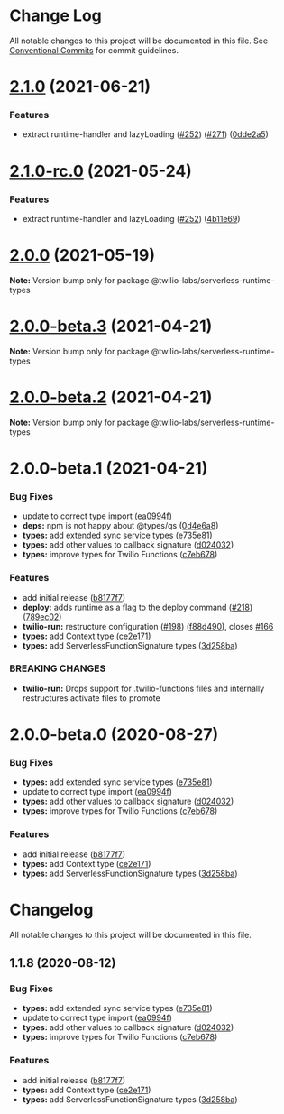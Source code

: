 # Change Log

All notable changes to this project will be documented in this file.
See [Conventional Commits](https://conventionalcommits.org) for commit guidelines.

# [2.1.0](https://github.com/twilio-labs/serverless-toolkit/compare/@twilio-labs/serverless-runtime-types@2.0.0...@twilio-labs/serverless-runtime-types@2.1.0) (2021-06-21)


### Features

* extract runtime-handler and lazyLoading ([#252](https://github.com/twilio-labs/serverless-toolkit/issues/252)) ([#271](https://github.com/twilio-labs/serverless-toolkit/issues/271)) ([0dde2a5](https://github.com/twilio-labs/serverless-toolkit/commit/0dde2a5a74035700e4ef6cf4b1c1189c78e2ff59))





# [2.1.0-rc.0](https://github.com/twilio-labs/serverless-toolkit/compare/@twilio-labs/serverless-runtime-types@2.0.0...@twilio-labs/serverless-runtime-types@2.1.0-rc.0) (2021-05-24)


### Features

* extract runtime-handler and lazyLoading ([#252](https://github.com/twilio-labs/serverless-toolkit/issues/252)) ([4b11e69](https://github.com/twilio-labs/serverless-toolkit/commit/4b11e693248e44a8c6db4a95cf90e79e00f7db08))





# [2.0.0](https://github.com/twilio-labs/serverless-toolkit/compare/@twilio-labs/serverless-runtime-types@2.0.0-beta.3...@twilio-labs/serverless-runtime-types@2.0.0) (2021-05-19)

**Note:** Version bump only for package @twilio-labs/serverless-runtime-types





# [2.0.0-beta.3](https://github.com/twilio-labs/serverless-toolkit/compare/@twilio-labs/serverless-runtime-types@2.0.0-beta.2...@twilio-labs/serverless-runtime-types@2.0.0-beta.3) (2021-04-21)

**Note:** Version bump only for package @twilio-labs/serverless-runtime-types





# [2.0.0-beta.2](https://github.com/twilio-labs/serverless-toolkit/compare/@twilio-labs/serverless-runtime-types@2.0.0-beta.1...@twilio-labs/serverless-runtime-types@2.0.0-beta.2) (2021-04-21)

**Note:** Version bump only for package @twilio-labs/serverless-runtime-types





# 2.0.0-beta.1 (2021-04-21)


### Bug Fixes

* update to correct type import ([ea0994f](https://github.com/twilio-labs/serverless-toolkit/commit/ea0994f598a550188794d84554e1d11b5edbc198))
* **deps:** npm is not happy about @types/qs ([0d4e6a8](https://github.com/twilio-labs/serverless-toolkit/commit/0d4e6a894d154996470b9ab4bdd9b72095b7bd94))
* **types:** add extended sync service types ([e735e81](https://github.com/twilio-labs/serverless-toolkit/commit/e735e81a3872a723b8276506eb046f6d327166c6))
* **types:** add other values to callback signature ([d024032](https://github.com/twilio-labs/serverless-toolkit/commit/d024032b8200d8c8fba41f557752b5b5a1ba9cf6))
* **types:** improve types for Twilio Functions ([c7eb678](https://github.com/twilio-labs/serverless-toolkit/commit/c7eb678ff3e8d0fd27ec595945ab944679e54177))


### Features

* add initial release ([b8177f7](https://github.com/twilio-labs/serverless-toolkit/commit/b8177f777b03582d607173e96f1c778e703a90e4))
* **deploy:** adds runtime as a flag to the deploy command ([#218](https://github.com/twilio-labs/serverless-toolkit/issues/218)) ([789ec02](https://github.com/twilio-labs/serverless-toolkit/commit/789ec027f1151be156e1fb01b4e4110ca0de9c44))
* **twilio-run:** restructure configuration ([#198](https://github.com/twilio-labs/serverless-toolkit/issues/198)) ([f88d490](https://github.com/twilio-labs/serverless-toolkit/commit/f88d49027980ee4c4d7f630918f860a987f13887)), closes [#166](https://github.com/twilio-labs/serverless-toolkit/issues/166)
* **types:** add Context type ([ce2e171](https://github.com/twilio-labs/serverless-toolkit/commit/ce2e17151520f5722327692f5f3c55f7dbbceef0))
* **types:** add ServerlessFunctionSignature types ([3d258ba](https://github.com/twilio-labs/serverless-toolkit/commit/3d258ba126cc976d967aa16012960e5185b6e6d2))


### BREAKING CHANGES

* **twilio-run:** Drops support for .twilio-functions files and internally restructures activate
files to promote





# 2.0.0-beta.0 (2020-08-27)


### Bug Fixes

* **types:** add extended sync service types ([e735e81](https://github.com/twilio-labs/serverless-toolkit/commit/e735e81a3872a723b8276506eb046f6d327166c6))
* update to correct type import ([ea0994f](https://github.com/twilio-labs/serverless-toolkit/commit/ea0994f598a550188794d84554e1d11b5edbc198))
* **types:** add other values to callback signature ([d024032](https://github.com/twilio-labs/serverless-toolkit/commit/d024032b8200d8c8fba41f557752b5b5a1ba9cf6))
* **types:** improve types for Twilio Functions ([c7eb678](https://github.com/twilio-labs/serverless-toolkit/commit/c7eb678ff3e8d0fd27ec595945ab944679e54177))


### Features

* add initial release ([b8177f7](https://github.com/twilio-labs/serverless-toolkit/commit/b8177f777b03582d607173e96f1c778e703a90e4))
* **types:** add Context type ([ce2e171](https://github.com/twilio-labs/serverless-toolkit/commit/ce2e17151520f5722327692f5f3c55f7dbbceef0))
* **types:** add ServerlessFunctionSignature types ([3d258ba](https://github.com/twilio-labs/serverless-toolkit/commit/3d258ba126cc976d967aa16012960e5185b6e6d2))





# Changelog

All notable changes to this project will be documented in this file.

<a name="1.1.8"></a>

## 1.1.8 (2020-08-12)

### Bug Fixes

- **types:** add extended sync service types ([e735e81](https://github.com/twilio-labs/twilio-runtime-types/commit/e735e81))
- update to correct type import ([ea0994f](https://github.com/twilio-labs/twilio-runtime-types/commit/ea0994f))
- **types:** add other values to callback signature ([d024032](https://github.com/twilio-labs/twilio-runtime-types/commit/d024032))
- **types:** improve types for Twilio Functions ([c7eb678](https://github.com/twilio-labs/twilio-runtime-types/commit/c7eb678))

### Features

- add initial release ([b8177f7](https://github.com/twilio-labs/twilio-runtime-types/commit/b8177f7))
- **types:** add Context type ([ce2e171](https://github.com/twilio-labs/twilio-runtime-types/commit/ce2e171))
- **types:** add ServerlessFunctionSignature types ([3d258ba](https://github.com/twilio-labs/twilio-runtime-types/commit/3d258ba))
